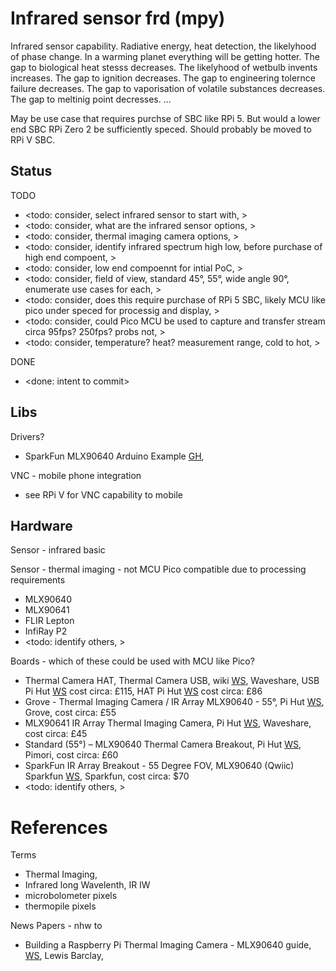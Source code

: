 # Infrared sensor frd (mpy)

Infrared sensor capability. Radiative energy, heat detection, the likelyhood of phase change. In a warming planet everything will be getting hotter. The gap to biological heat stesss decreases. The likelyhood of wetbulb invents increases. The gap to ignition decreases. The gap to engineering tolernce failure decreases. The gap to vaporisation of volatile substances decreases. The gap to meltinig point decresses. ...

May be use case that requires purchse of SBC like RPi 5. But would a lower end SBC RPi Zero 2 be sufficiently speced. Should probably be moved to RPi V SBC.

## Status
TODO
* <todo: consider, select infrared sensor to start with, >
* <todo: consider, what are the infrared sensor options, >
* <todo: consider, thermal imaging camera options, >
* <todo: consider, identify infrared spectrum high low, before purchase of high end compoent, >
* <todo: consider, low end compoennt for intial PoC, >
* <todo: consider, field of view, standard 45°, 55°, wide angle 90°, enumerate use cases for each, >
* <todo: consider, does this require purchase of RPi 5 SBC, likely MCU like pico under speced for processig and display, >
* <todo: consider, could Pico MCU be used to capture and transfer stream circa 95fps? 250fps? probs not, >
* <todo: consider, temperature? heat? measurement range, cold to hot, >

DONE
* <done: intent to commit>

## Libs

Drivers?
* SparkFun MLX90640 Arduino Example [GH](https://github.com/sparkfun/SparkFun_MLX90640_Arduino_Example), 

VNC - mobile phone integration
* see RPi V for VNC capability to mobile

## Hardware

Sensor - infrared basic


Sensor - thermal imaging - not MCU Pico compatible due to processing requirements
* MLX90640
* MLX90641
* FLIR Lepton
* InfiRay P2
* <todo: identify others, >

Boards - which of these could be used with MCU like Pico? 
* Thermal Camera HAT, Thermal Camera USB, wiki [WS](https://www.waveshare.com/wiki/Thermal_Camera_HAT), Waveshare, USB Pi Hut [WS](https://thepihut.com/products/long-wave-ir-thermal-imaging-camera-module) cost circa: £115, HAT Pi Hut [WS](https://thepihut.com/products/long-wave-ir-thermal-imaging-camera-hat-for-raspberry-pi) cost circa: £86
* Grove - Thermal Imaging Camera / IR Array MLX90640 - 55°, Pi Hut [WS](https://thepihut.com/products/grove-thermal-imaging-camera-ir-array-mlx90640-55), Grove, cost circa: £55
* MLX90641 IR Array Thermal Imaging Camera, Pi Hut [WS](https://thepihut.com/products/mlx90641-ir-array-thermal-imaging-camera), Waveshare, cost circa: £45
* Standard (55°) – MLX90640 Thermal Camera Breakout, Pi Hut [WS](https://thepihut.com/products/standard-55-mlx90640-thermal-camera-breakout), Pimori, cost circa: £60
* SparkFun IR Array Breakout - 55 Degree FOV, MLX90640 (Qwiic) Sparkfun [WS](https://www.sparkfun.com/sparkfun-ir-array-breakout-55-degree-fov-mlx90640-qwiic.html), Sparkfun, cost circa: $70
* <todo: identify others, >

# References

Terms
* Thermal Imaging, 
* Infrared long Wavelenth, IR lW
* microbolometer pixels
* thermopile pixels

News Papers - nhw to
* Building a Raspberry Pi Thermal Imaging Camera - MLX90640 guide, [WS](https://everythingsmarthome.co.uk/building-a-raspberry-pi-thermal-imaging-camera-mlx90640-guide/), Lewis Barclay, 

